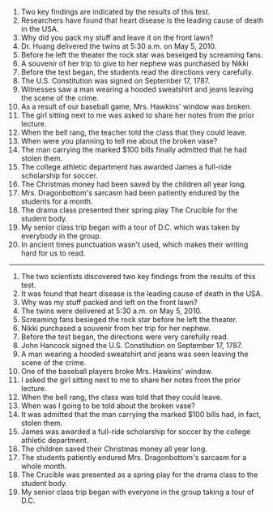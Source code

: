   
1. Two key findings are indicated by the results of this test.
2. Researchers have found that heart disease is the leading cause of death in the USA.
3. Why did you pack my stuff and leave it on the front lawn?
4. Dr. Huang delivered the twins at 5:30 a.m. on May 5, 2010.
5. Before he left the theater the rock star was beseiged by screaming fans.
6. A souvenir of her trip to give to her nephew was purchased by Nikki
7. Before the test began, the students read the directions very carefully.
8. The U.S. Constitution was signed on September 17, 1787.
9. Witnesses saw a man wearing a hooded sweatshirt and jeans leaving the scene of the crime.
10. As a result of our baseball game, Mrs. Hawkins' window was broken.
11. The girl sitting next to me was asked to share her notes from the prior lecture.
12. When the bell rang, the teacher told the class that they could leave.
13. When were you planning to tell me about the broken vase?
14. The man carrying the marked $100 bills finally admitted that he had stolen them.
15. The college athletic department has awarded James a full-ride scholarship for soccer.
16. The Christmas money had been saved by the children all year long.
17. Mrs. Dragonbottom's sarcasm had been patiently endured by the students for a month.
18. The drama class presented their spring play The Crucible for the student body.
19. My senior class trip began with a tour of D.C. which was taken by everybody in the group.
20. In ancient times punctuation wasn't used, which makes their writing hard for us to read.

---

1. The two scientists discovered two key findings from the results of this test.
2. It was found that heart disease is the leading cause of death in the USA.
3. Why was my stuff packed and left on the front lawn?
4. The twins were delivered at 5:30 a.m. on May 5, 2010.
5. Screaming fans besieged the rock star before he left the theater.
6. Nikki purchased a souvenir from her trip for her nephew.
7. Before the test began, the directions were very carefully read.
8. John Hancock signed the U.S. Constitution on September 17, 1787.
9. A man wearing a hooded sweatshirt and jeans was seen leaving the scene of the crime.
10. One of the baseball players broke Mrs. Hawkins’ window.
11. I asked the girl sitting next to me to share her notes from the prior lecture.
12. When the bell rang, the class was told that they could leave.
13. When was I going to be told about the broken vase?
14. It was admitted that the man carrying the marked $100 bills had, in fact, stolen them.
15. James was awarded a full-ride scholarship for soccer by the college athletic department.
16. The children saved their Christmas money all year long.
17. The students patiently endured Mrs. Dragonbottom's sarcasm for a whole month.
18. The Crucible was presented as a spring play for the drama class to the student body.
19. My senior class trip began with everyone in the group taking a tour of D.C.